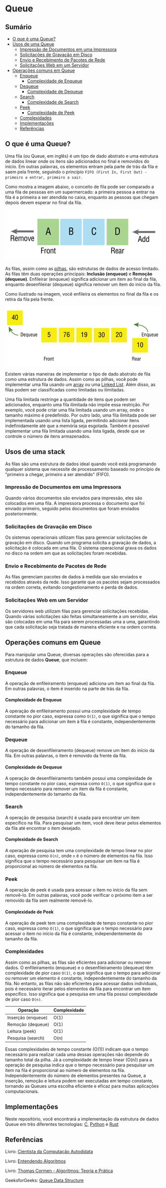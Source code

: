 # Queue

## Sumário 

- [O que é uma Queue?](#o-que-é-uma-queue)
- [Usos de uma Queue](#usos-de-uma-queue)
  - [Impressão de Documentos em uma Impressora](#impressão-de-documentos-em-uma-impressora)
  - [Solicitações de Gravação em Disco](#solicitações-de-gravação-em-disco)
  - [Envio e Recebimento de Pacotes de Rede](#envio-e-recebimento-de-pacotes-de-rede)
  - [Solicitações Web em um Servidor](#solicitações-web-em-um-servidor)
- [Operações comuns em Queue](#operações-comuns-em-queue)
  - [Enqueue](#enqueue)
    - [Complexidade de Enqueue](#complexidade-de-enqueue)
  - [Dequeue](#dequeue)
    - [Complexidade de Dequeue](#complexidade-de-dequeue)
  - [Search](#search)
    - [Complexidade de Search](#complexidade-de-search)
  - [Peek](#peek)
      - [Complexidade de Peek](#complexidade-de-peek)
  - [Complexidades](#complexidades)
  - [Implementações](#implementações)
  - [Referências](#referências)

## O que é uma Queue?

Uma fila (ou Queue, em inglês) é um tipo de dado abstrato e uma estrutura de dados linear onde os itens são adicionados no final e removidos do início. Em outras palavras, os elementos entram pela parte de trás da fila e saem pela frente, seguindo o princípio `FIFO (First In, First Out) - primeiro a entrar, primeiro a sair`.

Como mostra a imagem abaixo, o conceito de fila pode ser comparado a uma fila de pessoas em um supermercado: a primeira pessoa a entrar na fila é a primeira a ser atendida no caixa, enquanto as pessoas que chegam depois devem esperar no final da fila.


![Queue](assents/01.png)

As filas, assim como as <a href="https://github.com/FabioHenriqueFarias/algorithms-And-Data-Dtructures/tree/main/Data_Structures/3_Stack"> pilhas</a>, são estruturas de dados de acesso limitado. As filas têm duas operações principais: **Inclusão (enqueue)** e **Remoção (dequeue)**. Enfileirar (enqueue) significa adicionar um item ao final da fila, enquanto desenfileirar (dequeue) significa remover um item do início da fila.

Como ilustrado na imagem, você enfileira os elementos no final da fila e os retira da fila pela frente.

![Queue](assents/02.png)

Existem várias maneiras de implementar o tipo de dado abstrato de fila como uma estrutura de dados. Assim como as pilhas, você pode implementar uma fila usando um <a href="https://github.com/FabioHenriqueFarias/algorithms-And-Data-Dtructures/tree/main/Data_Structures/1_Arrays">array</a> ou uma <a href="https://github.com/FabioHenriqueFarias/algorithms-And-Data-Dtructures/tree/main/Data_Structures/2_Linked-List">Linked List</a>. Além disso, as filas podem ser classificadas como limitadas ou ilimitadas. 

Uma fila limitada restringe a quantidade de itens que podem ser adicionados, enquanto uma fila ilimitada não impõe essa restrição. Por exemplo, você pode criar uma fila limitada usando um array, onde o tamanho máximo é predefinido. Por outro lado, uma fila ilimitada pode ser implementada usando uma lista ligada, permitindo adicionar itens indefinidamente até que a memória seja esgotada. Também é possível implementar uma fila limitada usando uma lista ligada, desde que se controle o número de itens armazenados.

## Usos de uma stack

As filas são uma estrutura de dados ideal quando você está programando qualquer sistema que necessite de processamento baseado no princípio de "primeiro a chegar, primeiro a ser atendido" (FIFO).

### Impressão de Documentos em uma Impressora

Quando vários documentos são enviados para impressão, eles são colocados em uma fila. A impressora processa o documento que foi enviado primeiro, seguido pelos documentos que foram enviados posteriormente.

### Solicitações de Gravação em Disco

Os sistemas operacionais utilizam filas para gerenciar solicitações de gravação em disco. Quando um programa solicita a gravação de dados, a solicitação é colocada em uma fila. O sistema operacional grava os dados no disco na ordem em que as solicitações foram recebidas.

### Envio e Recebimento de Pacotes de Rede

As filas gerenciam pacotes de dados à medida que são enviados e recebidos através da rede. Isso garante que os pacotes sejam processados na ordem correta, evitando congestionamento e perda de dados.

### Solicitações Web em um Servidor

Os servidores web utilizam filas para gerenciar solicitações recebidas. Quando várias solicitações são feitas simultaneamente a um servidor, elas são colocadas em uma fila para serem processadas uma a uma, garantindo que cada solicitação seja tratada de maneira eficiente e na ordem correta.

## Operações comuns em Queue

Para manipular uma Queue, diversas operações são oferecidas para a estrutura de dados **Queue**, que incluem:

### Enqueue

A operação de enfileiramento (enqueue) adiciona um item ao final da fila. Em outras palavras, o item é inserido na parte de trás da fila.

#### Complexidade de Enqueue

A operação de enfileiramento possui uma complexidade de tempo constante no pior caso, expressa como ``O(1)``, o que significa que o tempo necessário para adicionar um item à fila é constante, independentemente do tamanho da fila.

### Dequeue

A operação de desenfileiramento (dequeue) remove um item do início da fila. Em outras palavras, o item é removido da frente da fila.

#### Complexidade de Dequeue

A operação de desenfileiramento também possui uma complexidade de tempo constante no pior caso, expressa como ``O(1)``, o que significa que o tempo necessário para remover um item da fila é constante, independentemente do tamanho da fila.

### Search 

A operação de pesquisa (search) é usada para encontrar um item específico na fila. Para pesquisar um item, você deve iterar pelos elementos da fila até encontrar o item desejado.

#### Complexidade de Search

A operação de pesquisa tem uma complexidade de tempo linear no pior caso, expressa como ``O(n)``, onde ``n`` é o número de elementos na fila. Isso significa que o tempo necessário para pesquisar um item na fila é proporcional ao número de elementos na fila.

### Peek

A operação de peek é usada para acessar o item no início da fila sem removê-lo. Em outras palavras, você pode verificar o próximo item a ser removido da fila sem realmente removê-lo.

#### Complexidade de Peek

A operação de peek tem uma complexidade de tempo constante no pior caso, expressa como ``O(1)``, o que significa que o tempo necessário para acessar o item no início da fila é constante, independentemente do tamanho da fila.

### Complexidades

Assim como as pilhas, as filas são eficientes para adicionar ou remover dados. O enfileiramento (enqueue) e o desenfileiramento (dequeue) têm complexidade de pior caso `O(1)`, o que significa que o tempo para adicionar ou remover um elemento é constante, independentemente do tamanho da fila. No entanto, as filas não são eficientes para acessar dados individuais, pois é necessário iterar pelos elementos da fila para encontrar um item específico. Isso significa que a pesquisa em uma fila possui complexidade de pior caso `O(n)`.

| Operação           | Complexidade |
|--------------------|--------------|
| Inserção (enqueue) | O(1)         |
| Remoção (dequeue)  | O(1)         |
| Leitura (peek)     | O(1)         |
| Pesquisa (search)  | O(n)         |

Essas complexidades de tempo constante (O(1)) indicam que o tempo necessário para realizar cada uma dessas operações não depende do tamanho total da pilha. Já a complexidade de tempo linear (O(n)) para a operação de pesquisa indica que o tempo necessário para pesquisar um item na fila é proporcional ao número de elementos na fila. Independentemente do número de elementos presentes na Queue, a inserção, remoção e leitura podem ser executadas em tempo constante, tornando as Queues uma escolha eficiente e eficaz para muitas aplicações computacionais.

## Implementações

Neste repositório, você encontrará a implementação da estrutura de dados Queue em três diferentes tecnologias: <a href="https://github.com/FabioHenriqueFarias/algorithms-And-Data-Dtructures/tree/main/Data_Structures/4_Queue/C">C</a>, <a href="https://github.com/FabioHenriqueFarias/algorithms-And-Data-Dtructures/tree/main/Data_Structures/4_Queue/Python">Python</a> e <a href="https://github.com/FabioHenriqueFarias/algorithms-And-Data-Dtructures/tree/main/Data_Structures/4_Queue/Rust">Rust</a>


## Referências

Livro: <a href="https://www.novatec.com.br/livros/cientista-da-computacao-autodidata/">Cientista da Computação Autodidata</a>

Livro: <a href="https://novatec.com.br/livros/entendendo-algoritmos/">Entendendo Algoritmos</a>

Livro: <a href="https://www.amazon.com.br/Algoritmos-Teoria-Pr%C3%A1tica-Thomas-Cormen/dp/8535236996" target="_blank">Thomas Cormen - Algoritmos: Teoria e Prática
</a>

GeeksforGeeks: <a href="https://www.geeksforgeeks.org/learn-data-structures-and-algorithms-dsa-tutorial/#6-queue">Queue Data Structure</a>


